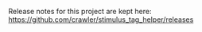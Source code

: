 Release notes for this project are kept here: https://github.com/crawler/stimulus_tag_helper/releases
